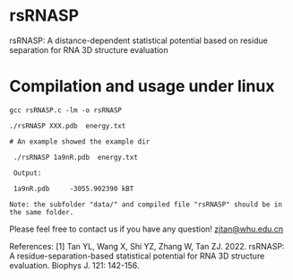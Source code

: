 
# rsRNASP

rsRNASP: A distance-dependent statistical potential based on residue separation for RNA 3D structure evaluation

# Compilation and usage under linux

```
gcc rsRNASP.c -lm -o rsRNASP

./rsRNASP XXX.pdb  energy.txt

# An example showed the example dir

 ./rsRNASP 1a9nR.pdb  energy.txt

 Output:
   
 1a9nR.pdb     -3055.902390 kBT
 
Note: the subfolder "data/" and compiled file "rsRNASP" should be in the same folder.

```

Please feel free to contact us if you have any question!
zjtan@whu.edu.cn

References:
[1] Tan YL, Wang X, Shi YZ, Zhang W, Tan ZJ. 2022. rsRNASP: A residue-separation-based statistical potential for RNA 3D structure evaluation. Biophys J. 121: 142-156.
